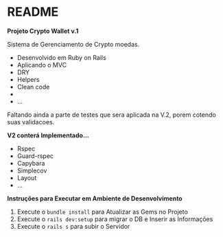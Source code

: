 # README

**Projeto Crypto Wallet v.1**

Sistema de Gerenciamento de Crypto moedas.


*  Desenvolvido em Ruby on Rails
*  Aplicando o MVC
*  DRY
*  Helpers
*  Clean code
*  
*  ...
  

Faltando ainda a parte de testes que sera aplicada na V.2, porem cotendo suas validacoes.

**V2 conterá Implementado...**
*  Rspec
*  Guard-rspec
*  Capybara
*  Simplecov
*  Layout
*  ...
  

**Instruções para Executar em Ambiente de Desenvolvimento**

1. Execute o  `bundle install` para Atualizar as Gems no Projeto
2. Execute o `rails dev:setup` para migrar o DB e Inserir as Informações
3. Execute o `rails s` para subir o Servidor
